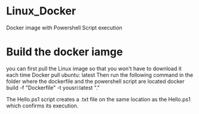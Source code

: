 # Linux_Docker
Docker image with Powershell Script execution

# Build the docker iamge 
you can first pull the Linux image so that you won't have to download it each time 
Docker pull ubuntu: latest
Then run the following command in the folder where the dockerfile and the powershell script are located 
docker build -f "Dockerfile" -t yousri:latest "."

The Hello.ps1 script creates a .txt file on the same location as the Hello.ps1 which confirms its execution.
